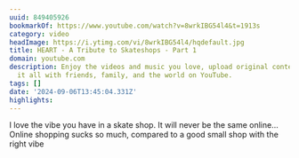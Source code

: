 ```yaml
---
uuid: 849405926
bookmarkOf: https://www.youtube.com/watch?v=8wrkIBG54l4&t=1913s
category: video
headImage: https://i.ytimg.com/vi/8wrkIBG54l4/hqdefault.jpg
title: HEART - A Tribute to Skateshops - Part 1
domain: youtube.com
description: Enjoy the videos and music you love, upload original content, and share
  it all with friends, family, and the world on YouTube.
tags: []
date: '2024-09-06T13:45:04.331Z'
highlights:
---
```


I love the vibe you have in a skate shop. It will never be the same online...
Online shopping sucks so much, compared to a good small shop with the right vibe


